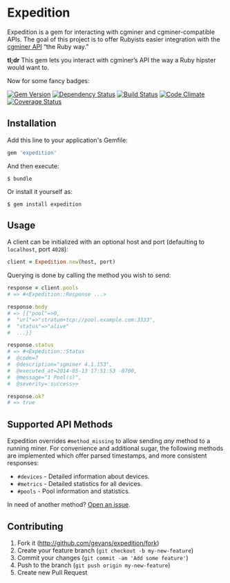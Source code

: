 # Expedition

Expedition is a gem for interacting with cgminer and cgminer-compatible APIs.
The goal of this project is to offer Rubyists easier integration with the
[cgminer API](https://github.com/ckolivas/cgminer/blob/master/API-README) “the
Ruby way.”

**tl;dr** This gem lets you interact with cgminer’s API the way a Ruby hipster
would want to.

Now for some fancy badges:

[![Gem Version](https://badge.fury.io/rb/expedition.png)](http://badge.fury.io/rb/expedition)
[![Dependency Status](https://gemnasium.com/gevans/expedition.png)](https://gemnasium.com/gevans/expedition)
[![Build Status](https://travis-ci.org/gevans/expedition.png?branch=master)](https://travis-ci.org/gevans/expedition)
[![Code Climate](https://codeclimate.com/github/gevans/expedition.png)](https://codeclimate.com/github/gevans/expedition)
[![Coverage Status](https://coveralls.io/repos/gevans/expedition/badge.png?branch=master)](https://coveralls.io/r/gevans/expedition?branch=master)

## Installation

Add this line to your application's Gemfile:

```ruby
gem 'expedition'
```

And then execute:

    $ bundle

Or install it yourself as:

    $ gem install expedition

## Usage

A client can be initialized with an optional host and port (defaulting to
`localhost`, port `4028`):

```ruby
client = Expedition.new(host, port)
```

Querying is done by calling the method you wish to send:

```ruby
response = client.pools
# => #<Expedition::Response ...>

response.body
# => [{"pool"=>0,
#  "url"=>"stratum+tcp://pool.example.com:3333",
#  "status"=>"alive"
#  ...}]

response.status
# => #<Expedition::Status
#  @code=7
#  @description="sgminer 4.1.153",
#  @executed_at=2014-05-13 17:51:53 -0700,
#  @message="1 Pool(s)",
#  @severity=:success>>

response.ok?
# => true
```

## Supported API Methods

Expedition overrides `#method_missing` to allow sending *any* method to a
running miner. For convenience and additional sugar, the following methods are
implemented which offer parsed timestamps, and more consistent responses:

* `#devices` - Detailed information about devices.
* `#metrics` - Detailed statistics for all devices.
* `#pools` - Pool information and statistics.

In need of another method?
[Open an issue](https://github.com/gevans/expedition/issues/new).

## Contributing

1. Fork it (http://github.com/gevans/expedition/fork)
2. Create your feature branch (`git checkout -b my-new-feature`)
3. Commit your changes (`git commit -am 'Add some feature'`)
4. Push to the branch (`git push origin my-new-feature`)
5. Create new Pull Request
